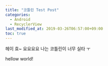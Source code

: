```yaml
---
title: "코틀린 Test Post"
categories: 
  - Android
  - RecyclerView
last_modified_at: 2019-03-26T06:57:00+09:00
toc: true
---
```


헤이 효~ 요요요요
나는 코틀린이 너무 실타 ㅜ

hellow world!